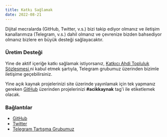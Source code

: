 ```yaml
---
title: Katkı Sağlamak
date: 2022-08-21
---
```


Dijital mecralarda (GitHub, Twitter, v.s.) bizi takip ediyor olmanız ve iletişim
kanallarımıza (Telegram, v.s.) dahil olmanız ve çevrenize bizden bahsediyor
olmanız bizlere en büyük desteği sağlayacaktır.


### Üretim Desteği

Yine de aktif içeriğe katkı sağlamak istiyorsanız, [Katkıcı Ahdi Topluluk Sözleşmesi
](https://github.com/acikkaynak/acikkaynak/blob/development/CODE_OF_CONDUCT.md)ni
kabul etmek şartıyla, Telegram grubumuz üzerinden bizimle iletişime geçebilirsiniz.

Yine açık kaynak projelerinizi site üzerinde yayınlamak için tek yapmanız gereken
[GitHub](https://github.com/topics/acikkaynak) üzerinden projelerinizi **#acikkaynak**
tag'i ile etiketlemek olacak.


### Bağlantılar

- [GitHub](https://github.com/acikkaynak/acikkaynak)
- [Twitter](https://twitter.com/_acikkaynak)
- [Telegram Tartışma Grubumuz](https://t.me/acikkaynak)
